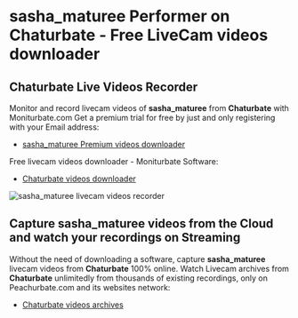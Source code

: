 # sasha_maturee Performer on Chaturbate - Free LiveCam videos downloader

## Chaturbate Live Videos Recorder

Monitor and record livecam videos of **sasha_maturee** from **Chaturbate** with Moniturbate.com
Get a premium trial for free by just and only registering with your Email address:
* [sasha_maturee Premium videos downloader](https://moniturbate.com/request-demo-licence-key.html)

Free livecam videos downloader - Moniturbate Software:
* [Chaturbate videos downloader](https://moniturbate.com/moniturbate-download-software.html)

![sasha_maturee livecam videos recorder](https://peachurnet.com/templates/moniturbate-software.png)


## Capture sasha_maturee videos from the Cloud and watch your recordings on Streaming

Without the need of downloading a software, capture **sasha_maturee** livecam videos from **Chaturbate** 100% online.
Watch Livecam archives from **Chaturbate** unlimitedly from thousands of existing recordings, only on Peachurbate.com and its websites network:
* [Chaturbate videos archives](https://peachurnet.com/)